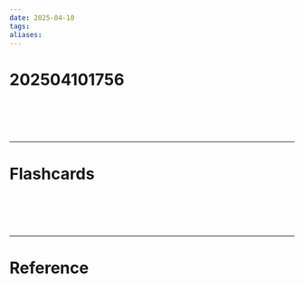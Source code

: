 ```yaml
---
date: 2025-04-10
tags: 
aliases:
---
```

# 202504101756


# ‌
---
# Flashcards


# ‌
---
# Reference
